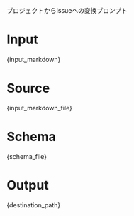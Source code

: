 プロジェクトからIssueへの変換プロンプト

# Input

{input_markdown}

# Source

{input_markdown_file}

# Schema

{schema_file}

# Output

{destination_path}
